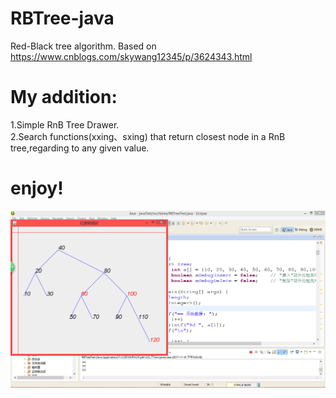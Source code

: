 # RBTree-java
Red-Black tree algorithm.
Based on https://www.cnblogs.com/skywang12345/p/3624343.html
# My addition:
1.Simple RnB Tree Drawer.   
2.Search functions(xxing、sxing) that return closest node in a RnB tree,regarding to any given value.   
# enjoy!
![image](https://github.com/KnIfER/RBTree-java/raw/master/Screenshot.png)

